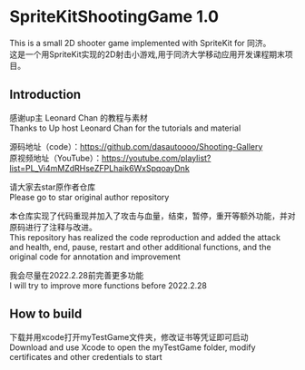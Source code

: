 # SpriteKitShootingGame 1.0 #
This is a small 2D shooter game implemented with SpriteKit for 同济。  
这是一个用SpriteKit实现的2D射击小游戏,用于同济大学移动应用开发课程期末项目。  
## Introduction ##
感谢up主 Leonard Chan 的教程与素材  
Thanks to Up host Leonard Chan for the tutorials and material   

源码地址（code）：https://github.com/dasautoooo/Shooting-Gallery  
原视频地址（YouTube）：https://youtube.com/playlist?list=PL_Vi4mMZdRHseZFPLhaik6WxSpqoayDnk  

请大家去star原作者仓库  
Please go to star original author repository  

本仓库实现了代码重现并加入了攻击与血量，结束，暂停，重开等额外功能，并对原码进行了注释与改进。  
This repository has realized the code reproduction and added the attack and health, end, pause, restart and other additional functions, and the original code for annotation and improvement  

我会尽量在2022.2.28前完善更多功能  
I will try to improve more functions before 2022.2.28  
## How to build ##
下载并用xcode打开myTestGame文件夹，修改证书等凭证即可启动  
Download and use Xcode to open the myTestGame folder, modify certificates and other credentials to start







